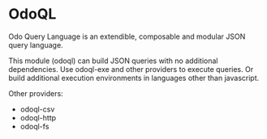 # OdoQL

Odo Query Language is an extendible, composable and modular JSON query language.

This module (odoql) can build JSON queries with no additional dependencies. Use odoql-exe and other providers to execute queries. Or build additional execution environments in languages other than javascript.


Other providers:

- odoql-csv
- odoql-http
- odoql-fs